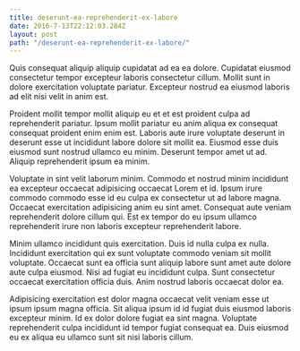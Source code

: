 ```yaml
---
title: deserunt-ea-reprehenderit-ex-labore
date: 2016-7-13T22:12:03.284Z
layout: post
path: "/deserunt-ea-reprehenderit-ex-labore/"
---
```


Quis consequat aliquip aliquip cupidatat ad ea ea dolore. Cupidatat eiusmod consectetur tempor excepteur laboris consectetur cillum. Mollit sunt in dolore exercitation voluptate pariatur. Excepteur nostrud ea eiusmod laboris ad elit nisi velit in anim est.

Proident mollit tempor mollit aliquip eu et et est proident culpa ad reprehenderit pariatur. Ipsum mollit pariatur eu anim aliqua ex consequat consequat proident enim enim est. Laboris aute irure voluptate deserunt in deserunt esse ut incididunt labore dolore sit mollit ea. Eiusmod esse duis eiusmod sunt nostrud ullamco eu minim. Deserunt tempor amet ut ad. Aliquip reprehenderit ipsum ea minim.

Voluptate in sint velit laborum minim. Commodo et nostrud minim incididunt ea excepteur occaecat adipisicing occaecat Lorem et id. Ipsum irure commodo commodo esse id eu culpa ex consectetur ut ad labore magna. Occaecat exercitation adipisicing anim eu sint amet. Consequat aute veniam reprehenderit dolore cillum qui. Est ex tempor do eu ipsum ullamco reprehenderit irure non laboris excepteur reprehenderit labore.

Minim ullamco incididunt quis exercitation. Duis id nulla culpa ex nulla. Incididunt exercitation qui ex sunt voluptate commodo veniam sit mollit voluptate. Occaecat sunt ea officia sunt aliquip labore sunt amet aute dolore aute culpa eiusmod. Nisi ad fugiat eu incididunt culpa. Sunt consectetur occaecat exercitation officia duis. Anim nostrud laboris occaecat dolor ea.

Adipisicing exercitation est dolor magna occaecat velit veniam esse ut ipsum ipsum magna officia. Sit aliqua ipsum id id fugiat duis eiusmod laboris excepteur minim. Id ex dolor dolore fugiat ea sint magna. Voluptate reprehenderit culpa incididunt id tempor fugiat consequat ea. Duis eiusmod eu ex aliqua eu ullamco sunt sit nisi laboris cillum.